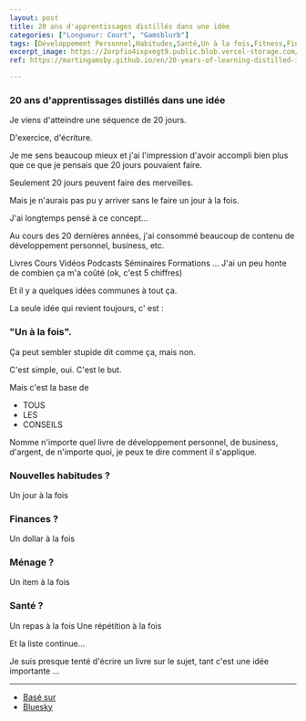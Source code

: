 ```yaml
---
layout: post
title: 20 ans d'apprentissages distillés dans une idée
categories: ["Longueur: Court", "Gamsblurb"]
tags: [Développement Personnel,Habitudes,Santé,Un à la fois,Fitness,Finances,Désencombrement,Motivation,Life Hacks,Gamsblurb]
excerpt_image: https://2orpfio4ixpxegt9.public.blob.vercel-storage.com/blogPost/cm15atbsr015gjq0c25zedz89/preview-image-cc6Rmpn2053xuuP3G8Vy6cpnz1zJpb.jfif
ref: https://martingamsby.github.io/en/20-years-of-learning-distilled-into-one-idea

---
```


### **20 ans d'apprentissages distillés dans une idée**

Je viens d'atteindre une séquence de 20 jours.

D'exercice, d'écriture.

Je me sens beaucoup mieux et j'ai l'impression d'avoir accompli bien plus que ce que je pensais que 20 jours pouvaient faire.

Seulement 20 jours peuvent faire des merveilles.

Mais je n'aurais pas pu y arriver sans le faire un jour à la fois.

J'ai longtemps pensé à ce concept...

Au cours des 20 dernières années, j'ai consommé beaucoup de contenu de développement personnel, business, etc.

Livres
Cours
Vidéos
Podcasts
Séminaires
Formations
...
J'ai un peu honte de combien ça m'a coûté (ok, c'est 5 chiffres)

Et il y a quelques idées communes à tout ça.

La seule idée qui revient toujours, c' est : 

### "Un à la fois".

Ça peut sembler stupide dit comme ça, mais non.

C'est simple, oui.
C'est le but.

Mais c'est la base de 

- TOUS 
- LES 
- CONSEILS

Nomme n'importe quel livre de développement personnel, de business, d'argent, de n'importe quoi, je peux te dire comment il s'applique.

### Nouvelles habitudes ?
Un jour à la fois

### Finances ?
Un dollar à la fois

### Ménage ?
Un item à la fois

### Santé ?
Un repas à la fois
Une répétition à la fois

Et la liste continue...

Je suis presque tenté d'écrire un livre sur le sujet, tant c'est une idée importante ...

---

- [Basé sur](https://martingamsby.github.io/une-idee-qui-regle-tout-provenant-de-20-ans-dapprentissages)
- [Bluesky](https://bsky.app/profile/martin-gamsby.bsky.social/post/3laby3egak62h)

